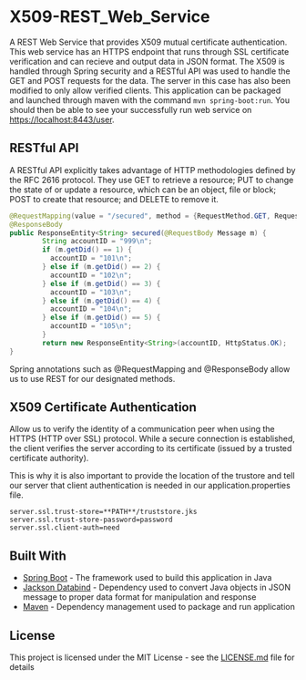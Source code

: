 # X509-REST_Web_Service
A REST Web Service that provides X509 mutual certificate authentication. This web service has an HTTPS endpoint that runs through SSL certificate verification and can recieve and output data in JSON format. The X509 is handled through Spring security and a RESTful API was used to handle the GET and POST requests for the data. The server in this case has also been modified to only allow verified clients. This application can be packaged and launched through maven with the command ```mvn spring-boot:run```. You should then be able to see your successfully run web service on [https://localhost:8443/user](https://localhost:8443/user).


## RESTful API
A RESTful API explicitly takes advantage of HTTP methodologies defined by the RFC 2616 protocol. They use GET to retrieve a resource; PUT to change the state of or update a resource, which can be an object, file or block; POST to create that resource; and DELETE to remove it.
```java
@RequestMapping(value = "/secured", method = {RequestMethod.GET, RequestMethod.POST}, consumes = {"application/json"})
@ResponseBody
public ResponseEntity<String> secured(@RequestBody Message m) {	
		String accountID = "999\n";
		if (m.getDid() == 1) {
		  accountID = "101\n";
		} else if (m.getDid() == 2) {
		  accountID = "102\n";
		} else if (m.getDid() == 3) {
		  accountID = "103\n";
		} else if (m.getDid() == 4) {
		  accountID = "104\n";
		} else if (m.getDid() == 5) {
		  accountID = "105\n";
		} 
		return new ResponseEntity<String>(accountID, HttpStatus.OK);
}
```
Spring annotations such as @RequestMapping and @ResponseBody allow us to use REST for our designated methods.

## X509 Certificate Authentication
Allow us to verify the identity of a communication peer when using the HTTPS (HTTP over SSL) protocol.
While a secure connection is established, the client verifies the server according to its certificate (issued by a trusted certificate authority). 

This is why it is also important to provide the location of the trustore and tell our server that client authentication is needed in our application.properties file. 
```
server.ssl.trust-store=**PATH**/truststore.jks
server.ssl.trust-store-password=password
server.ssl.client-auth=need
```

## Built With
* [Spring Boot](https://spring.io/projects/spring-boot) - The framework used to build this application in Java
* [Jackson Databind](https://github.com/FasterXML/jackson-databind) - Dependency used to convert Java objects in JSON message to proper data format for manipulation and response
* [Maven](https://maven.apache.org/) - Dependency management used to package and run application


## License

This project is licensed under the MIT License - see the [LICENSE.md](LICENSE.md) file for details
